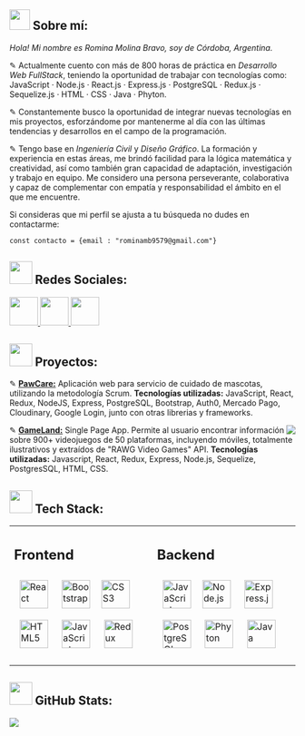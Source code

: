 ## <img src="https://cdn-icons-png.flaticon.com/512/2335/2335114.png" width="36" height="36" /> Sobre mí:
<div valign="left"> <tr><td valign="top" width="50%">

_Hola! Mi nombre es Romina Molina Bravo, soy de Córdoba, Argentina._

✎ Actualmente cuento con más de 800 horas de práctica en _Desarrollo Web FullStack_, teniendo la oportunidad de trabajar con tecnologías como: JavaScript · Node.js · React.js · Express.js · PostgreSQL · Redux.js · Sequelize.js · HTML · CSS · Java · Phyton.
</div>
<div valign="left"> 
</td><td valign="top" width="50%">
</div>
</td></tr>
<div align="left">

✎ Constantemente busco la oportunidad de integrar nuevas tecnologías en mis proyectos, esforzándome por mantenerme al día con las últimas tendencias y desarrollos en el campo de la programación.

✎  Tengo base en _Ingeniería Civil_ y _Diseño Gráfico_. La formación y experiencia en estas áreas, me brindó facilidad para la lógica matemática y creatividad, así como también gran capacidad de adaptación, investigación y trabajo en equipo. Me considero una persona perseverante, colaborativa y capaz de complementar con empatía y responsabilidad el ámbito en el que me encuentre.

Si consideras que mi perfil se ajusta a tu búsqueda no dudes en contactarme:
```
const contacto = {email : "rominamb9579@gmail.com"}
```
</div>

## <img src="https://cdn-icons-png.flaticon.com/512/2327/2327640.png" width="40" height="40" /> Redes Sociales:

[<img src="https://cdn-icons-png.flaticon.com/512/3670/3670157.png" width="50" height="50">
](https://discord.gg/rominamb#8202)[<img src="https://cdn-icons-png.flaticon.com/512/3670/3670129.png" width="50" height="50">
](https://www.linkedin.com/in/romina-molina-bravo
)[<img src="https://cdn-icons-png.flaticon.com/512/3670/3670127.png" width="50" height="50">
](https://twitter.com/_rominamb)
<br/>


## <img src="https://cdn-icons-png.flaticon.com/512/3146/3146222.png" width="40" height="40" /> Proyectos:

✎ <a href="https://pawcare.vercel.app/" target="_blank">**PawCare:**</a>
Aplicación web para servicio de cuidado de mascotas, utilizando la metodología Scrum.
**Tecnologías utilizadas:** JavaScript, React, Redux, NodeJS, Express, PostgreSQL, Bootstrap, Auth0, Mercado Pago, Cloudinary, Google Login, junto con otras librerias y frameworks.

<img align="right" src="https://github-readme-stats.vercel.app/api/top-langs/?username=rominamb&theme=material-palenight&hide_border=true&include_all_commits=false&count_private=false&layout=compact"/>

✎ <a href="https://pi-videogames-main-kappa.vercel.app/" target="_blank">**GameLand:**</a> Single Page App.
Permite al usuario encontrar información sobre 900+ videojuegos de 50 plataformas, incluyendo móviles, totalmente ilustrativos y extraídos de "RAWG Video Games" API.
**Tecnologías utilizadas:** Javascript, React, Redux, Express, Node.js, Sequelize, PostgresSQL, HTML, CSS. 

## <img src="https://cdn-icons-png.flaticon.com/512/689/689355.png" width="40" height="40" /> Tech Stack:

<table><tr><td valign="top" width="50%">
  
## Frontend
<div align="left">  

<!-- <img src="https://cdn-icons-png.flaticon.com/512/732/732190.png" width="40" height="40" /> 
<img src="https://cdn-icons-png.flaticon.com/512/732/732212.png" width="40" height="40" />
<img src="https://cdn-icons-png.flaticon.com/512/5968/5968672.png" width="40" height="40" />

<img src="https://cdn-icons-png.flaticon.com/512/226/226777.png" width="40" height="40" />
<img src="https://cdn-icons-png.flaticon.com/512/5968/5968292.png" width="40" height="40" />
<img src="https://s3.dualstack.us-east-2.amazonaws.com/pythondotorg-assets/media/community/logos/python-logo-only.png" width="40"/> -->

<a href="https://reactjs.org/" target="_blank"><img style="margin: 10px" src="https://profilinator.rishav.dev/skills-assets/react-original-wordmark.svg" alt="React" height="50" /></a>
<a href="https://getbootstrap.com/docs/3.4/javascript/" target="_blank"><img style="margin: 10px" src="https://profilinator.rishav.dev/skills-assets/bootstrap-plain.svg" alt="Bootstrap" height="50" /></a><a href="https://www.w3schools.com/css/" target="_blank"><img style="margin: 10px" src="https://profilinator.rishav.dev/skills-assets/css3-original-wordmark.svg" alt="CSS3" height="50" /></a> <a href="https://en.wikipedia.org/wiki/HTML5" target="_blank"><img style="margin: 10px" src="https://profilinator.rishav.dev/skills-assets/html5-original-wordmark.svg" alt="HTML5" height="50" /></a>
<a href="https://www.javascript.com/" target="_blank"><img style="margin: 10px" src="https://profilinator.rishav.dev/skills-assets/javascript-original.svg" alt="JavaScript" height="50" /></a>
<a href="https://redux.js.org/" target="_blank"><img style="margin: 10px" src="https://profilinator.rishav.dev/skills-assets/redux-original.svg" alt="Redux" height="50" /></a>  
</div>

</td><td valign="top" width="50%">

## Backend
<div align="left">  

<a href="https://www.javascript.com/" target="_blank"><img style="margin: 10px" src="https://profilinator.rishav.dev/skills-assets/javascript-original.svg" alt="JavaScript" height="50" /></a><a href="https://nodejs.org/" target="_blank"><img style="margin: 10px" src="https://www.vectorlogo.zone/logos/nodejs/nodejs-icon.svg" alt="Node.js" height="50" /></a> <a href="https://expressjs.com/" target="_blank"><img style="margin: 10px" src="https://img.icons8.com/office/256/express-js.png" alt="Express.js" height="50" /></a> <a href="https://www.postgresql.org/" target="_blank"><img style="margin: 10px" src="https://profilinator.rishav.dev/skills-assets/postgresql-original-wordmark.svg" alt="PostgreSQL" height="50" /></a> <a href="https://www.python.org/" target="_blank"><img style="margin: 10px" src="https://s3.dualstack.us-east-2.amazonaws.com/pythondotorg-assets/media/community/logos/python-logo-only.png" alt="Phyton" height="50" /></a>  <a href="https://www.java.com/es/" target="_blank"><img style="margin: 10px" src="https://cdn-icons-png.flaticon.com/512/226/226777.png" alt="Java" height="50" /></a>
</td></tr></table>


## <img src="https://cdn-icons-png.flaticon.com/512/4064/4064965.png" width="40" height="40" /> GitHub Stats:

![](https://github-readme-stats.vercel.app/api?username=rominamb&theme=material-palenight&hide_border=true&include_all_commits=false&count_private=false)

<br/>
